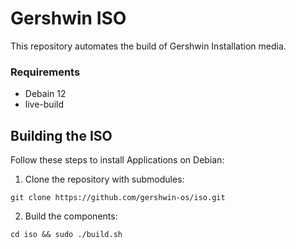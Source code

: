 # Gershwin ISO

This repository automates the build of Gershwin Installation media.

### Requirements

* Debain 12
* live-build

## Building the ISO

Follow these steps to install Applications on Debian:

1. Clone the repository with submodules:

```
git clone https://github.com/gershwin-os/iso.git
```

2. Build the components:
```
cd iso && sudo ./build.sh
```